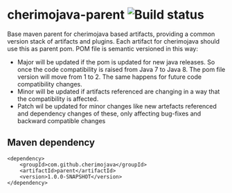 cherimojava-parent ![Build status](https://travis-ci.org/cherimojava/cherimojava-parent.png)
===========
Base maven parent for cherimojava based artifacts, providing a common version stack of artifacts and plugins. Each artifact for cherimojava should use this as parent pom.
POM file is semantic versioned in this way:

* Major will be updated if the pom is updated for new java releases. So once the code compatibility is raised from Java 7 to Java 8. The pom file version will move from 1 to 2. The same happens for future code compatibility changes.
* Minor will be updated if artifacts referenced are changing in a way that the compatibility is affected.
* Patch wil be updated for minor changes like new artefacts referenced and dependency changes of these, only affecting bug-fixes and backward compatible changes
 
Maven dependency
------
    <dependency>
        <groupId>com.github.cherimojava</groupId>
        <artifactId>parent</artifactId>
        <version>1.0.0-SNAPSHOT</version>
    </dependency>
